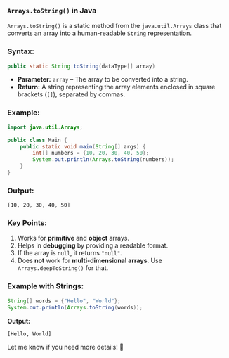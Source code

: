 ### **`Arrays.toString()` in Java**

`Arrays.toString()` is a static method from the `java.util.Arrays` class that converts an array into a human-readable `String` representation.

### **Syntax:**

```java
public static String toString(dataType[] array)
```

- **Parameter:** `array` – The array to be converted into a string.
- **Return:** A string representing the array elements enclosed in square brackets (`[]`), separated by commas.

### **Example:**

```java
import java.util.Arrays;

public class Main {
    public static void main(String[] args) {
        int[] numbers = {10, 20, 30, 40, 50};
        System.out.println(Arrays.toString(numbers));
    }
}
```

### **Output:**

```
[10, 20, 30, 40, 50]
```

### **Key Points:**

1. Works for **primitive** and **object** arrays.
2. Helps in **debugging** by providing a readable format.
3. If the array is `null`, it returns `"null"`.
4. Does **not** work for **multi-dimensional arrays**. Use `Arrays.deepToString()` for that.

### **Example with Strings:**

```java
String[] words = {"Hello", "World"};
System.out.println(Arrays.toString(words));
```

**Output:**

```
[Hello, World]
```

Let me know if you need more details! 🚀
